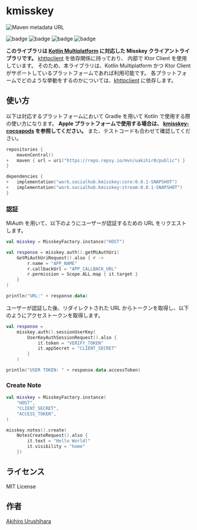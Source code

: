 # kmisskey

![Maven metadata URL](https://img.shields.io/maven-metadata/v?metadataUrl=https%3A%2F%2Frepo.repsy.io%2Fmvn%2Fuakihir0%2Fpublic%2Fwork%2Fsocialhub%2Fkmisskey%2Fcore%2Fmaven-metadata.xml)

![badge][badge-js]
![badge][badge-jvm]
![badge][badge-ios]
![badge][badge-mac]

**このライブラリは [Kotlin Multiplatform](https://kotlinlang.org/docs/multiplatform.html) に対応した Misskey クライアントライブラリです。**
[khttpclient] を依存関係に持っており、 内部で Ktor Client を使用しています。
そのため、本ライブラリは、Kotlin Multiplatform かつ Ktor Client がサポートしているプラットフォームであれば利用可能です。
各プラットフォームでどのような挙動をするのかについては、[khttpclient] に依存します。

## 使い方

以下は対応するプラットフォームにおいて Gradle を用いて Kotlin で使用する際の使い方になります。
**Apple プラットフォームで使用する場合は、 [kmisskey-cocoapods](https://github.com/uakihir0/kmisskey-cocoapods) を参照してください。**
また、テストコードも合わせて確認してください。

```kotlin:build.gradle.kts
repositories {
    mavenCentral()
+   maven { url = uri("https://repo.repsy.io/mvn/uakihir0/public") }
}

dependencies {
+   implementation("work.socialhub.kmisskey:core:0.0.1-SNAPSHOT")
+   implementation("work.socialhub.kmisskey:stream:0.0.1-SNAPSHOT")
}
```

### 認証

MiAuth を用いて、以下のようにユーザーが認証するための URL をリクエストします。

```kotlin
val misskey = MisskeyFactory.instance("HOST")

val response = misskey.auth().getMiAuthUri(
    GetMiAuthUriRequest().also { r ->
        r.name = "APP_NAME"
        r.callbackUrl = "APP_CALLBACK_URL"
        r.permission = Scope.ALL.map { it.target }
    }
)

println("URL:" + response.data)
```

ユーザーが認証した後、リダイレクトされた URL からトークンを取得し、以下のようにアクセストークンを取得します。

```kotlin
val response =
    misskey.auth().sessionUserKey(
        UserKeyAuthSessionRequest().also {
            it.token = "VERIFY_TOKEN"
            it.appSecret = "CLIENT_SECRET"
        }
    )

println("USER TOKEN: " + response.data.accessToken)
```

### Create Note

```kotlin
val misskey = MisskeyFactory.instance(
    "HOST", 
    "CLIENT_SECRET", 
    "ACCESS_TOKEN",
)

misskey.notes().create(
    NotesCreateRequest().also {
        it.text = "Hello World!"
        it.visibility = "home"
    })
```

## ライセンス

MIT License

## 作者

[Akihiro Urushihara](https://github.com/uakihir0)

[khttpclient]: https://github.com/uakihir0/khttpclient
[badge-android]: http://img.shields.io/badge/-android-6EDB8D.svg
[badge-android-native]: http://img.shields.io/badge/support-[AndroidNative]-6EDB8D.svg
[badge-wearos]: http://img.shields.io/badge/-wearos-8ECDA0.svg
[badge-jvm]: http://img.shields.io/badge/-jvm-DB413D.svg
[badge-js]: http://img.shields.io/badge/-js-F8DB5D.svg
[badge-js-ir]: https://img.shields.io/badge/support-[IR]-AAC4E0.svg
[badge-nodejs]: https://img.shields.io/badge/-nodejs-68a063.svg
[badge-linux]: http://img.shields.io/badge/-linux-2D3F6C.svg
[badge-windows]: http://img.shields.io/badge/-windows-4D76CD.svg
[badge-wasm]: https://img.shields.io/badge/-wasm-624FE8.svg
[badge-apple-silicon]: http://img.shields.io/badge/support-[AppleSilicon]-43BBFF.svg
[badge-ios]: http://img.shields.io/badge/-ios-CDCDCD.svg
[badge-mac]: http://img.shields.io/badge/-macos-111111.svg
[badge-watchos]: http://img.shields.io/badge/-watchos-C0C0C0.svg
[badge-tvos]: http://img.shields.io/badge/-tvos-808080.svg